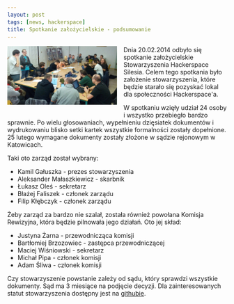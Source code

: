 ```yaml
---
layout: post
tags: [news, hackerspace]
title: Spotkanie założycielskie - podsumowanie
---
```


<img style="float: left; margin: 0px 15px 15px 0px;" width="50%" src="/img/posts/creating_hs.png">
Dnia 20.02.2014 odbyło się spotkanie założycielskie Stowarzyszenia Hackerspace Silesia. Celem tego spotkania było założenie stowarzyszenia, które będzie starało się pozyskać lokal dla społeczności Hackerspace'a.

W spotkaniu wzięły udział 24 osoby i wszystko przebiegło bardzo sprawnie. Po wielu głosowaniach, wypełnieniu dzięsiatek dokumentów i wydrukowaniu blisko setki kartek wszystkie formalności zostały dopełnione. 25 lutego wymagane dokumenty zostały złożone w sądzie rejonowym w Katowicach.

<p style="clear:both"></p>

Taki oto zarząd został wybrany:

* Kamil Gałuszka - prezes stowarzyszenia
* Aleksander Małaszkiewicz - skarbnik
* Łukasz Oleś - sekretarz
* Błażej Faliszek - członek zarządu
* Filip Kłębczyk - członek zarządu

Żeby zarząd za bardzo nie szalał, została również powołana Komisja Rewizyjna, która będzie pilnowała jego działań. Oto jej skład:

* Justyna Żarna - przewodnicząca komisji
* Bartłomiej Brzozowiec - zastępca przewodniczącej
* Maciej Wiśniowski - sekretarz
* Michał Pipa - członek komisji
* Adam Śliwa - członek komisji

Czy stowarzyszenie powstanie zależy od sądu, który sprawdzi wszystkie dokumenty. Sąd ma 3 miesiące na podjęcie decyzji. 
Dla zainteresowanych statut stowarzyszenia dostępny jest na <a href="https://github.com/hackerspace-silesia/statut">githubie</a>.
